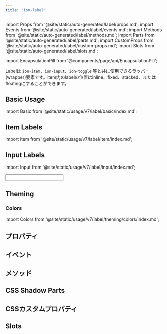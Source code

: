 ```yaml
---
title: "ion-label"
---
```

import Props from '@site/static/auto-generated/label/props.md';
import Events from '@site/static/auto-generated/label/events.md';
import Methods from '@site/static/auto-generated/label/methods.md';
import Parts from '@site/static/auto-generated/label/parts.md';
import CustomProps from '@site/static/auto-generated/label/custom-props.md';
import Slots from '@site/static/auto-generated/label/slots.md';

<head>
  <title>Item Label Color and Properties for Applications | ion-label</title>
  <meta name="description" content="Labelは、他のIonicコンポーネントと組み合わせて使用できるラッパー要素です。ion-labelでアイテムラベルの色やその他のプロパティを簡単にデザインできます。" />
</head>

import EncapsulationPill from '@components/page/api/EncapsulationPill';

<EncapsulationPill type="scoped" />

Labelは `ion-item`、`ion-input`、`ion-toggle` 等と共に使用できるラッパー(wrapper)要素です。item内のlabelの位置はinline、fixed、stacked、またはfloatingにすることができます。


## Basic Usage

import Basic from '@site/static/usage/v7/label/basic/index.md';

<Basic />

## Item Labels

import Item from '@site/static/usage/v7/label/item/index.md';

<Item />

## Input Labels

import Input from '@site/static/usage/v7/label/input/index.md';

<Input />

## Theming

### Colors

import Colors from '@site/static/usage/v7/label/theming/colors/index.md';

<Colors />


## プロパティ
<Props />

## イベント
<Events />

## メソッド
<Methods />

## CSS Shadow Parts
<Parts />

## CSSカスタムプロパティ
<CustomProps />

## Slots
<Slots />
